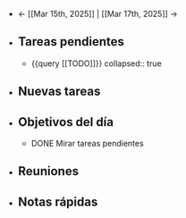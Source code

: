 - ← [[Mar 15th, 2025]] | [[Mar 17th, 2025]] →
- ## Tareas pendientes
	- {{query [[TODO]]}}
	  collapsed:: true
- ## Nuevas tareas
- ## Objetivos del día
	- DONE Mirar tareas pendientes
- ## Reuniones
- ## Notas rápidas